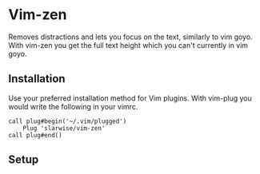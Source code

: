 # Vim-zen

Removes distractions and lets you focus on the text, similarly to vim goyo. With
vim-zen you get the full text height which you can't currently in vim goyo.

## Installation

Use your preferred installation method for Vim plugins. With vim-plug you would
write the following in your vimrc.

```
call plug#begin('~/.vim/plugged')
    Plug 'slarwise/vim-zen'
call plug#end()
```

## Setup
